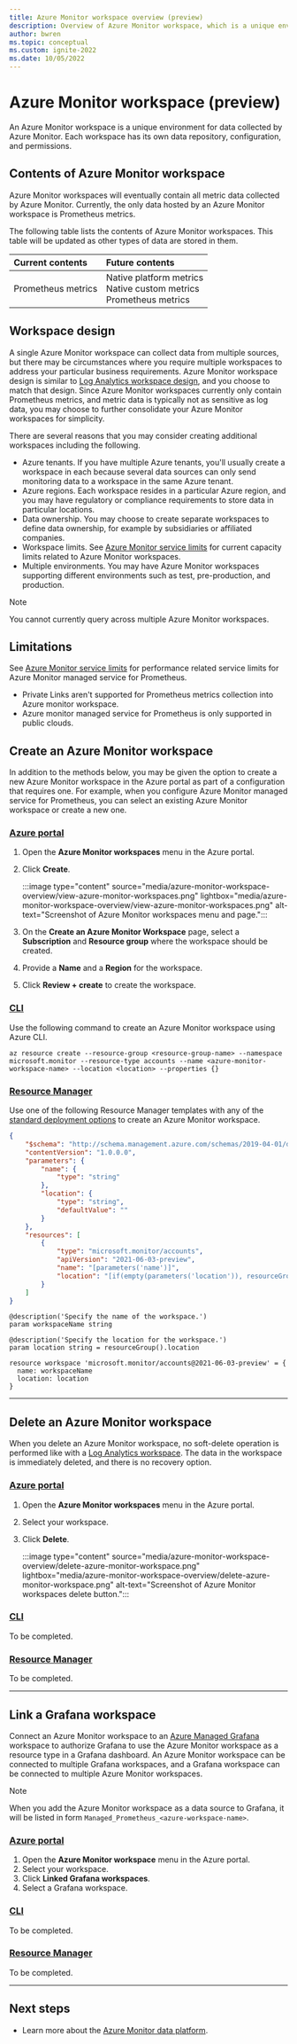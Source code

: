 ```yaml
---
title: Azure Monitor workspace overview (preview)
description: Overview of Azure Monitor workspace, which is a unique environment for data collected by Azure Monitor.
author: bwren 
ms.topic: conceptual
ms.custom: ignite-2022
ms.date: 10/05/2022
---
```


# Azure Monitor workspace (preview)
An Azure Monitor workspace is a unique environment for data collected by Azure Monitor. Each workspace has its own data repository, configuration, and permissions.


## Contents of Azure Monitor workspace
Azure Monitor workspaces will eventually contain all metric data collected by Azure Monitor. Currently, the only data hosted by an Azure Monitor workspace is Prometheus metrics.

The following table lists the contents of Azure Monitor workspaces. This table will be updated as other types of data are stored in them.

| Current contents | Future contents |
|:---|:---|
| Prometheus metrics | Native platform metrics<br>Native custom metrics<br>Prometheus metrics |


## Workspace design
A single Azure Monitor workspace can collect data from multiple sources, but there may be circumstances where you require multiple workspaces to address your particular business requirements. Azure Monitor workspace design is similar to [Log Analytics workspace design](../logs/workspace-design.md), and you choose to match that design. Since Azure Monitor workspaces currently only contain Prometheus metrics, and metric data is typically not as sensitive as log data, you may choose to further consolidate your Azure Monitor workspaces for simplicity.

There are several reasons that you may consider creating additional workspaces including the following.

- Azure tenants. If you have multiple Azure tenants, you'll usually create a workspace in each because several data sources can only send monitoring data to a workspace in the same Azure tenant.
- Azure regions. Each workspace resides in a particular Azure region, and you may have regulatory or compliance requirements to store data in particular locations.
- Data ownership. You may choose to create separate workspaces to define data ownership, for example by subsidiaries or affiliated companies.
- Workspace limits. See [Azure Monitor service limits](../service-limits.md#prometheus-metrics) for current capacity limits related to Azure Monitor workspaces.
- Multiple environments. You may have Azure Monitor workspaces supporting different environments such as test, pre-production, and production.

> [!NOTE]
> You cannot currently query across multiple Azure Monitor workspaces.


## Limitations
See [Azure Monitor service limits](../service-limits.md#prometheus-metrics) for performance related service limits for Azure Monitor managed service for Prometheus.
- Private Links aren't supported for Prometheus metrics collection into Azure monitor workspace.
- Azure monitor managed service for Prometheus is only supported in public clouds.


## Create an Azure Monitor workspace
In addition to the methods below, you may be given the option to create a new Azure Monitor workspace in the Azure portal as part of a configuration that requires one. For example, when you configure Azure Monitor managed service for Prometheus, you can select an existing Azure Monitor workspace or create a new one.

### [Azure portal](#tab/azure-portal)

1. Open the **Azure Monitor workspaces** menu in the Azure portal.
2. Click **Create**.

    :::image type="content" source="media/azure-monitor-workspace-overview/view-azure-monitor-workspaces.png" lightbox="media/azure-monitor-workspace-overview/view-azure-monitor-workspaces.png" alt-text="Screenshot of Azure Monitor workspaces menu and page.":::

3. On the **Create an Azure Monitor Workspace** page, select a **Subscription** and **Resource group** where the workspace should be created.
4. Provide a **Name** and a **Region** for the workspace.
5. Click **Review + create** to create the workspace.

### [CLI](#tab/cli)
Use the following command to create an Azure Monitor workspace using Azure CLI.

```azurecli
az resource create --resource-group <resource-group-name> --namespace microsoft.monitor --resource-type accounts --name <azure-monitor-workspace-name> --location <location> --properties {}
```

### [Resource Manager](#tab/resource-manager)
Use one of the following Resource Manager templates with any of the [standard deployment options](../resource-manager-samples.md#deploy-the-sample-templates) to create an Azure Monitor workspace.

```json
{
    "$schema": "http://schema.management.azure.com/schemas/2019-04-01/deploymentTemplate.json#",
    "contentVersion": "1.0.0.0",
    "parameters": {
        "name": {
            "type": "string"
        },
        "location": {
            "type": "string",
            "defaultValue": ""
        }
    },
    "resources": [
        {
            "type": "microsoft.monitor/accounts",
            "apiVersion": "2021-06-03-preview",
            "name": "[parameters('name')]",
            "location": "[if(empty(parameters('location')), resourceGroup().location, parameters('location'))]"
        }
    ]
}
```

```bicep
@description('Specify the name of the workspace.')
param workspaceName string

@description('Specify the location for the workspace.')
param location string = resourceGroup().location

resource workspace 'microsoft.monitor/accounts@2021-06-03-preview' = {
  name: workspaceName
  location: location
}

```


---


## Delete an Azure Monitor workspace
When you delete an Azure Monitor workspace, no soft-delete operation is performed like with a [Log Analytics workspace](../logs/delete-workspace.md). The data in the workspace is immediately deleted, and there is no recovery option.


### [Azure portal](#tab/azure-portal)

1. Open the **Azure Monitor workspaces** menu in the Azure portal.
2. Select your workspace.
4. Click **Delete**.

    :::image type="content" source="media/azure-monitor-workspace-overview/delete-azure-monitor-workspace.png" lightbox="media/azure-monitor-workspace-overview/delete-azure-monitor-workspace.png" alt-text="Screenshot of Azure Monitor workspaces delete button.":::

### [CLI](#tab/cli)
To be completed.

### [Resource Manager](#tab/resource-manager)
To be completed.

---


## Link a Grafana workspace
Connect an Azure Monitor workspace to an [Azure Managed Grafana](../../managed-grafana/overview.md) workspace to authorize Grafana to use the Azure Monitor workspace as a resource type in a Grafana dashboard. An Azure Monitor workspace can be connected to multiple Grafana workspaces, and a Grafana workspace can be connected to multiple Azure Monitor workspaces.

> [!NOTE]
> When you add the Azure Monitor workspace as a data source to Grafana, it will be listed in form `Managed_Prometheus_<azure-workspace-name>`.

### [Azure portal](#tab/azure-portal)

1. Open the **Azure Monitor workspace** menu in the Azure portal.
2. Select your workspace.
3. Click **Linked Grafana workspaces**.
4. Select a Grafana workspace.

### [CLI](#tab/cli)
To be completed.

### [Resource Manager](#tab/resource-manager)
To be completed.

---


## Next steps

- Learn more about the [Azure Monitor data platform](../data-platform.md).
